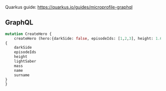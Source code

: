 Quarkus guide: https://quarkus.io/guides/microprofile-graphql

## GraphQL
```graphql
mutation CreateHero {
    createHero (hero:{darkSide: false, episodeIds: [1,2,3], height: 1.6, lightSaber: BLUE, mass: 42, name: "Padmé", surname: "Amidala"})
{   
    darkSide
    episodeIds
    height
    lightSaber
    mass
    name
    surname
}
}
```